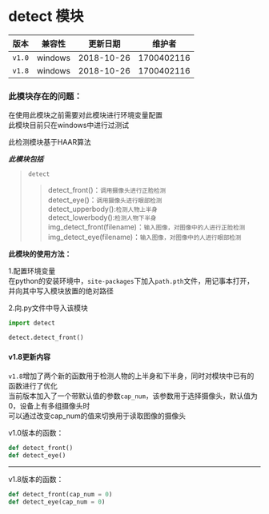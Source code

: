 # detect 模块

  **版本**   | **兼容性** | **更新日期** | **维护者**  
  ----      | -----      | ------ | -------
  `v1.0`    | windows    | 2018-10-26   | 1700402116  
  `v1.8`    | windows    | 2018-10-26   | 1700402116 

### 此模块存在的问题：  
在使用此模块之前需要对此模块进行环境变量配置  
此模块目前只在windows中进行过测试  



此检测模块基于HAAR算法  

***此模块包括***  

>`detect`
>>detect_front()：`调用摄像头进行正脸检测`  
>>detect_eye()：`调用摄像头进行眼部检测`  
>>detect_upperbody():`检测人物上半身`  
>>detect_lowerbody():`检测人物下半身`  
>>img_detect_front(filename)：`输入图像，对图像中的人进行正脸检测`  
>>img_detect_eye(filename)：`输入图像，对图像中的人进行眼部检测`  


**此模块的使用方法：**

1.配置环境变量  
在python的安装环境中，`site-packages`下加入`path.pth`文件，用记事本打开，并向其中写入模块放置的绝对路径 

2.向.py文件中导入该模块

```python
import detect

detect.detect_front()

```
#### v1.8更新内容
`v1.8`增加了两个新的函数用于检测人物的上半身和下半身，同时对模块中已有的函数进行了优化  
当前版本加入了一个带默认值的参数`cap_num`，该参数用于选择摄像头，默认值为0，设备上有多组摄像头时  
可以通过改变cap_num的值来切换用于读取图像的摄像头

v1.0版本的函数：
```python
def detect_front()
def detect_eye()
```
----

v1.8版本的函数：  
```python
def detect_front(cap_num = 0)
def detect_eye(cap_num = 0)
```
